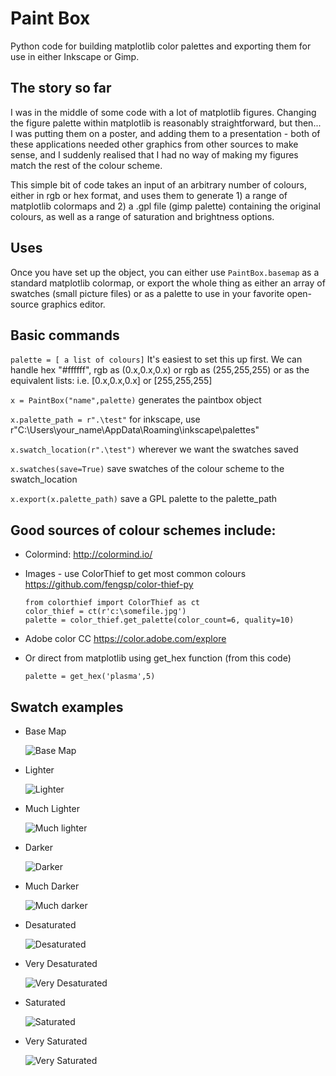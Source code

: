 # Paint Box

Python code for building matplotlib color palettes and exporting them for use in either Inkscape or Gimp.

## The story so far
I was in the middle of some code with a lot of matplotlib figures. Changing the figure palette within matplotlib is reasonably straightforward, but then... I was putting them on a poster, and adding them to a presentation - both of these applications needed other graphics from other sources to make sense, and I suddenly realised that I had no way of making my figures match the rest of the colour scheme. 

This simple bit of code takes an input of an arbitrary number of colours, either in rgb or hex format, and uses them to generate 1) a range of matplotlib colormaps and 2) a .gpl file (gimp palette) containing the original colours, as well as a range of saturation and brightness options. 

## Uses
Once you have set up the object, you can either use `PaintBox.basemap` as a standard matplotlib colormap, or export the whole thing as either an array of swatches (small picture files) or as a palette to use in your favorite open-source graphics editor.

## Basic commands

`palette = [ a list of colours]`
It's easiest to set this up first. We can handle hex "#ffffff", rgb as (0.x,0.x,0.x) or rgb as (255,255,255) or as the equivalent lists: i.e. [0.x,0.x,0.x] or [255,255,255]

`x = PaintBox("name",palette)`
generates the paintbox object

`x.palette_path = r".\test"`
for inkscape, use r"C:\Users\your_name\AppData\Roaming\inkscape\palettes"

`x.swatch_location(r".\test")`
wherever we want the swatches saved

`x.swatches(save=True)`
save swatches of the colour scheme to the swatch_location

`x.export(x.palette_path)`
save a GPL palette to the palette_path
	
## Good sources of colour schemes include:
+ Colormind: http://colormind.io/

+ Images - use ColorThief to get most common colours https://github.com/fengsp/color-thief-py

   ```
   from colorthief import ColorThief as ct
   color_thief = ct(r'c:\somefile.jpg')
   palette = color_thief.get_palette(color_count=6, quality=10)
   ```
+ Adobe color CC https://color.adobe.com/explore

+ Or direct from matplotlib using get_hex function (from this code)

   `palette = get_hex('plasma',5)`

## Swatch examples
+ Base Map 

	![Base Map](https://github.com/RollsW/Paint-Box/blob/master/demo/test.png "Base Map")

+ Lighter 

	![Lighter](https://github.com/RollsW/Paint-Box/blob/master/demo/test_light.png "Lighter")

+ Much Lighter 

	![Much lighter](https://github.com/RollsW/Paint-Box/blob/master/demo/test_light_plus.png "Much Lighter")
	
+ Darker 

	![Darker ](https://github.com/RollsW/Paint-Box/blob/master/demo/test_dark.png "Darker")

+ Much Darker 

	![Much darker](https://github.com/RollsW/Paint-Box/blob/master/demo/test_dark_plus.png "Much Darker")

+ Desaturated 

	![Desaturated](https://github.com/RollsW/Paint-Box/blob/master/demo/test_desaturated.png "Desaturated")
	
+ Very Desaturated 

	![Very Desaturated](https://github.com/RollsW/Paint-Box/blob/master/demo/test_desaturated_plus.png "Very Desaturated")
	
+ Saturated 

	![Saturated](https://github.com/RollsW/Paint-Box/blob/master/demo/test_saturated.png "Saturated")	

+ Very Saturated 

	![Very Saturated](https://github.com/RollsW/Paint-Box/blob/master/demo/test_saturated_plus.png "Very Saturated")	






